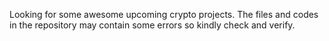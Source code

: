 Looking for some awesome upcoming crypto projects.
The files and codes in the repository may contain some errors so kindly check and verify.


<!---
m-hussain-x199/m-hussain-x199 is a ✨ special ✨ repository because its `README.md` (this file) appears on your GitHub profile.
You can click the Preview link to take a look at your changes.
--->
